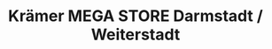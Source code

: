 ---
title: "Krämer MEGA STORE Darmstadt / Weiterstadt"
url: /weiterstadt/kraemer-mega-store-darmstadt-weiterstadt/
shop: Sport
---
